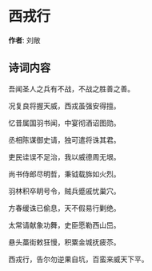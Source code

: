 # 西戎行

**作者**: 刘敞

## 诗词内容

吾闻圣人之兵有不战，不战之胜善之善。

况复良将握天威，西戎虽强安得擅。

忆昔属国羽书闻，中宴彻酒诏图勋。

丞相陈谋御史请，独可遣将诛其君。

吏民诖误不足治，我以威德周无垠。

尚书侍郎尽明哲，秉钺载旆如火烈。

羽林积卒眀号令，贼兵蹙戚忧巢穴。

方春缓诛已偷息，天不假易行剿绝。

太常请献象功舞，史臣愿勒西山岊。

悬头藁街敕狂慢，积粟金城抚疲苶。

西戎行，告尔勿逆果自坑，百蛮来威天下平。

